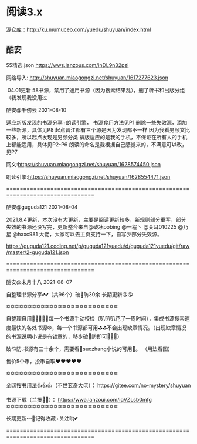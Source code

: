 # 阅读3.x

源仓库：http://ku.mumuceo.com/yuedu/shuyuan/index.html





## 酷安

55精选.json https://wws.lanzous.com/inDL9n32pzi

网络导入: http://shuyuan.miaogongzi.net/shuyuan/1617277623.json

​	04.01更新 58书源，禁用了通用书源（因为搜索结果乱），删了听书和出版分组（我发现我没用过






酷安@千仞云 2021-08-10

适应新版发现的书源分享+朗读引擎，
书源食用方法见P1
删除一些失效源，添加一些新源，具体见P8
起点晋江都有三个源是因为发现都不一样
因为我看男频文比较多，所以起点发现是男频分类
排版适应的是我的手机，不保证在所有人的手机上都能适用，具体见P2-P6
朗读的命名是我根据自己感觉来的，不满意可以改，见P7

网文:https://shuyuan.miaogongzi.net/shuyuan/1628574450.json

朗读引擎:https://shuyuan.miaogongzi.net/shuyuan/1628554471.json

================================================================================

酷安@guguda121 2021-08-04

2021.8.4更新，本次没有大更新，主要是阅读更新较多，新规则部分重写，部分失效的书源还没写完，更新整合来自@破冰pobing @一程丶 @关耳010225 @乃星 @haxc981 大佬，大家可以去主页支持一下，自写少部分失效源。

https://guguda121.coding.net/p/guguda121yuedu/d/guguda121yuedu/git/raw/master/2-guguda121.json

================================================================================

酷安@未月十八 2021-08-07

自整理书源分享💕💕（共96个）破🍑防30余
长期更新😘😘

✡✡✡✡✡✡✡✡✡✡✡✡✡✡✡✡✡✡✡✡✡✡✡✡✡✡

自整理自用💎💎💎💜💜每一个书源手动校检（叭叭叭花了一周时间），集成书源搜索速度最快的各处书源☮，每一个书源都可用⛳️⛳️不会出现缺章情况。（出现缺章情况的书源说明小说是有锁章的，移步破🍉防即可💓💓💓）

破💘防.书源有三十余个，需要看🍬suozhang小说的可用🍬。
（用法看图）

售价5个币，投币自取❤️❤️❤️❤️❤️

✡✡✡✡✡✡✡✡✡✡✡✡✡✡✡✡✡✡✡✡✡✡✡✡✡✡

全网搜书用法👍👍👍（不世玄奇大佬）：
https://gitee.com/no-mystery/shuyuan

书源下载（兰揍🍒🍒）：
https://wwa.lanzoui.com/iqVZLsb0mfg
✡✡✡✡✡✡✡✡✡✡✡✡✡✡✡✡✡✡✡✡✡✡✡✡✡✡

长期更新～🔮记得收藏+关注哟💕

================================================================================


